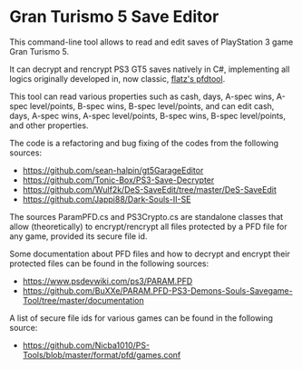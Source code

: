 # Gran Turismo 5 Save Editor

This command-line tool allows to read and edit saves of PlayStation 3 game Gran Turismo 5.

It can decrypt and rencrypt PS3 GT5 saves natively in C#, implementing all logics originally developed in, now classic, [flatz's pfdtool](https://github.com/bucanero/pfd_sfo_tools).

This tool can read various properties such as cash, days, A-spec wins, A-spec level/points, B-spec wins, B-spec level/points, and can edit cash, days, A-spec wins, A-spec level/points, B-spec wins, B-spec level/points, and other properties.

The code is a refactoring and bug fixing of the codes from the following sources:
- https://github.com/sean-halpin/gt5GarageEditor
- https://github.com/Tonic-Box/PS3-Save-Decrypter
- https://github.com/Wulf2k/DeS-SaveEdit/tree/master/DeS-SaveEdit
- https://github.com/Jappi88/Dark-Souls-II-SE

The sources ParamPFD.cs and PS3Crypto.cs are standalone classes that allow (theoretically) to encrypt/rencrypt all files protected by a PFD file for any game, provided its secure file id.

Some documentation about PFD files and how to decrypt and encrypt their protected files can be found in the following sources:
- https://www.psdevwiki.com/ps3/PARAM.PFD
- https://github.com/BuXXe/PARAM.PFD-PS3-Demons-Souls-Savegame-Tool/tree/master/documentation

A list of secure file ids for various games can be found in the following source:
- https://github.com/Nicba1010/PS-Tools/blob/master/format/pfd/games.conf
